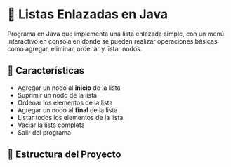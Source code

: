 # 📌 Listas Enlazadas en Java
Programa en Java que implementa una lista enlazada simple, con un menú interactivo en consola en donde se pueden realizar operaciones básicas como agregar, eliminar, ordenar y listar nodos.

## 🚀 Características
- Agregar un nodo al **inicio** de la lista
- Suprimir un nodo de la lista
- Ordenar los elementos de la lista
- Agregar un nodo al **final** de la lista
- Listar todos los elementos de la lista
- Vaciar la lista completa
- Salir del programa

## 📂 Estructura del Proyecto
